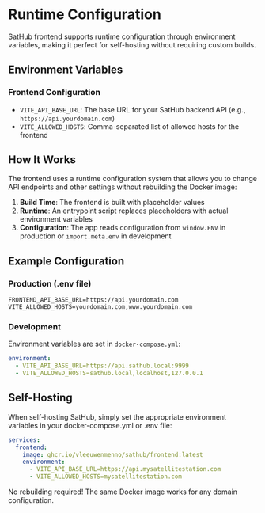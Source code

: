 # Runtime Configuration

SatHub frontend supports runtime configuration through environment variables, making it perfect for self-hosting without requiring custom builds.

## Environment Variables

### Frontend Configuration

- `VITE_API_BASE_URL`: The base URL for your SatHub backend API (e.g., `https://api.yourdomain.com`)
- `VITE_ALLOWED_HOSTS`: Comma-separated list of allowed hosts for the frontend

## How It Works

The frontend uses a runtime configuration system that allows you to change API endpoints and other settings without rebuilding the Docker image:

1. **Build Time**: The frontend is built with placeholder values
2. **Runtime**: An entrypoint script replaces placeholders with actual environment variables
3. **Configuration**: The app reads configuration from `window.ENV` in production or `import.meta.env` in development

## Example Configuration

### Production (.env file)
```env
FRONTEND_API_BASE_URL=https://api.yourdomain.com
VITE_ALLOWED_HOSTS=yourdomain.com,www.yourdomain.com
```

### Development
Environment variables are set in `docker-compose.yml`:
```yaml
environment:
  - VITE_API_BASE_URL=https://api.sathub.local:9999
  - VITE_ALLOWED_HOSTS=sathub.local,localhost,127.0.0.1
```

## Self-Hosting

When self-hosting SatHub, simply set the appropriate environment variables in your docker-compose.yml or .env file:

```yaml
services:
  frontend:
    image: ghcr.io/vleeuwenmenno/sathub/frontend:latest
    environment:
      - VITE_API_BASE_URL=https://api.mysatellitestation.com
      - VITE_ALLOWED_HOSTS=mysatellitestation.com
```

No rebuilding required! The same Docker image works for any domain configuration.